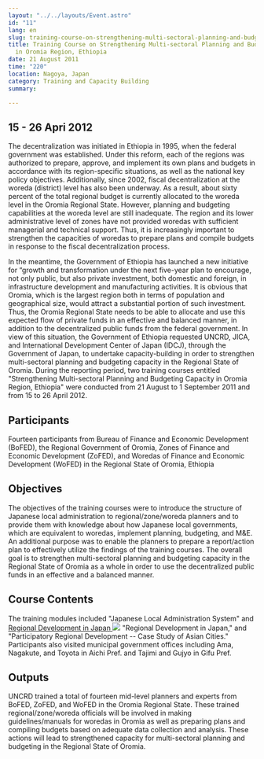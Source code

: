 ```yaml
---
layout: "../../layouts/Event.astro"
id: "11"
lang: en
slug: training-course-on-strengthening-multi-sectoral-planning-and-budgeting-capacity-in-oromia-region-ethio-b10c
title: Training Course on Strengthening Multi-sectoral Planning and Budgeting Capacity
  in Oromia Region, Ethiopia
date: 21 August 2011
time: "220"
location: Nagoya, Japan
category: Training and Capacity Building
summary: 

---
```

## 15 - 26 Apri 2012

The decentralization was initiated in Ethiopia in 1995, when the federal government was established. Under this reform, each of the regions was authorized to prepare, approve, and implement its own plans and budgets in accordance with its region-specific situations, as well as the national key policy objectives. Additionally, since 2002, fiscal decentralization at the woreda (district) level has also been underway. As a result, about sixty percent of the total regional budget is currently allocated to the woreda level in the Oromia Regional State. However, planning and budgeting capabilities at the woreda level are still inadequate. The region and its lower administrative level of zones have not provided woredas with sufficient managerial and technical support. Thus, it is increasingly important to strengthen the capacities of woredas to prepare plans and compile budgets in response to the fiscal decentralization process.

In the meantime, the Government of Ethiopia has launched a new initiative for “growth and transformation under the next five-year plan to encourage, not only public, but also private investment, both domestic and foreign, in infrastructure development and manufacturing activities. It is obvious that Oromia, which is the largest region both in terms of population and geographical size, would attract a substantial portion of such investment. Thus, the Oromia Regional State needs to be able to allocate and use this expected flow of private funds in an effective and balanced manner, in addition to the decentralized public funds from the federal government. In view of this situation, the Government of Ethiopia requested UNCRD, JICA, and International Development Center of Japan (IDCJ), through the Government of Japan, to undertake capacity-building in order to strengthen multi-sectoral planning and budgeting capacity in the Regional State of Oromia. During the reporting period, two training courses entitled "Strengthening Multi-sectoral Planning and Budgeting Capacity in Oromia Region, Ethiopia" were conducted from 21 August to 1 September 2011 and from 15 to 26 April 2012.

## Participants

Fourteen participants from Bureau of Finance and Economic Development (BoFED), the Regional Government of Oromia, Zones of Finance and Economic Development (ZoFED), and Woredas of Finance and Economic Development (WoFED) in the Regional State of Oromia, Ethiopia

## Objectives

The objectives of the training courses were to introduce the structure of Japanese local administration to regional/zone/woreda planners and to provide them with knowledge about how Japanese local governments, which are equivalent to woredas, implement planning, budgeting, and M&E. An additional purpose was to enable the planners to prepare a report/action plan to effectively utilize the findings of the training courses. The overall goal is to strengthen multi-sectoral planning and budgeting capacity in the Regional State of Oromia as a whole in order to use the decentralized public funds in an effective and a balanced manner.

## Course Contents

The training modules included "Japanese Local Administration System" and  [Regional Development in Japan ![](content/documents/102pdf_small.gif)](content/documents/454Ethiopia%20Training%20Course%20-%20RD%20in%20Japan.pdf)  "Regional Development in Japan," and "Participatory Regional Development -- Case Study of Asian Cities." Participants also visited municipal government offices including Ama, Nagakute, and Toyota in Aichi Pref. and Tajimi and Gujyo in Gifu Pref.

## Outputs

UNCRD trained a total of fourteen mid-level planners and experts from BoFED, ZoFED, and WoFED in the Oromia Regional State. These trained regional/zone/woreda officials will be involved in making guidelines/manuals for woredas in Oromia as well as preparing plans and compiling budgets based on adequate data collection and analysis. These actions will lead to strengthened capacity for multi-sectoral planning and budgeting in the Regional State of Oromia.